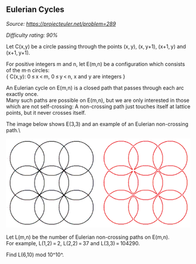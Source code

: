 Eulerian Cycles
---------------

*Source: https://projecteuler.net/problem=289*


*Difficulty rating: 90%*

Let C(x,y) be a circle passing through the points (x, y), (x, y+1),
(x+1, y) and (x+1, y+1).

For positive integers m and n, let E(m,n) be a configuration which
consists of the m·n circles:\
 { C(x,y): 0 ≤ x \< m, 0 ≤ y \< n, x and y are integers }

An Eulerian cycle on E(m,n) is a closed path that passes through each
arc exactly once.\
 Many such paths are possible on E(m,n), but we are only interested in
those which are not self-crossing: A non-crossing path just touches
itself at lattice points, but it never crosses itself.

The image below shows E(3,3) and an example of an Eulerian non-crossing
path.\

![p289\_euler.gif](img/p289_euler.gif)

Let L(m,n) be the number of Eulerian non-crossing paths on E(m,n).\
 For example, L(1,2) = 2, L(2,2) = 37 and L(3,3) = 104290.

Find L(6,10) mod 10^10^.
